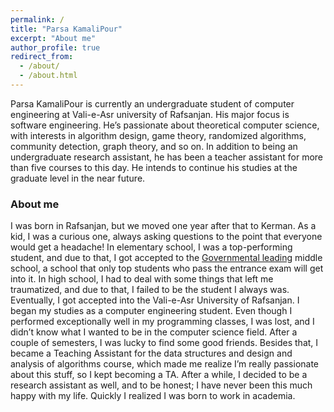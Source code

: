 ```yaml
---
permalink: /
title: "Parsa KamaliPour"
excerpt: "About me"
author_profile: true
redirect_from: 
  - /about/
  - /about.html
---
```


Parsa KamaliPour is currently an undergraduate student of computer engineering at Vali-e-Asr university of Rafsanjan. His major focus is software engineering. He’s passionate about theoretical computer science, with interests in algorithm design, game theory, randomized algorithms, community detection, graph theory, and so on. In addition to being an undergraduate research assistant, he has been a teacher assistant for more than five courses to this day. He intends to continue his studies at the graduate level in the near future.

### About me

I was born in Rafsanjan, but we moved one year after that to Kerman. As a kid, I was a curious one, always asking questions to the point that everyone would get a headache! In elementary school, I was a top-performing student, and due to that, I got accepted to the [Governmental leading](https://en.wikipedia.org/wiki/Governmental_leading_high_school) middle school, a school that only top students who pass the entrance exam will get into it. In high school, I had to deal with some things that left me traumatized, and due to that, I failed to be the student I always was. Eventually, I got accepted into the Vali-e-Asr University of Rafsanjan. I began my studies as a computer engineering student. Even though I performed exceptionally well in my programming classes, I was lost, and I didn’t know what I wanted to be in the computer science field. After a couple of semesters, I was lucky to find some good friends. Besides that, I became a Teaching Assistant for the data structures and design and analysis of algorithms course, which made me realize I’m really passionate about this stuff, so I kept becoming a TA. After a while, I decided to be a research assistant as well, and to be honest; I have never been this much happy with my life. Quickly I realized I was born to work in academia.


